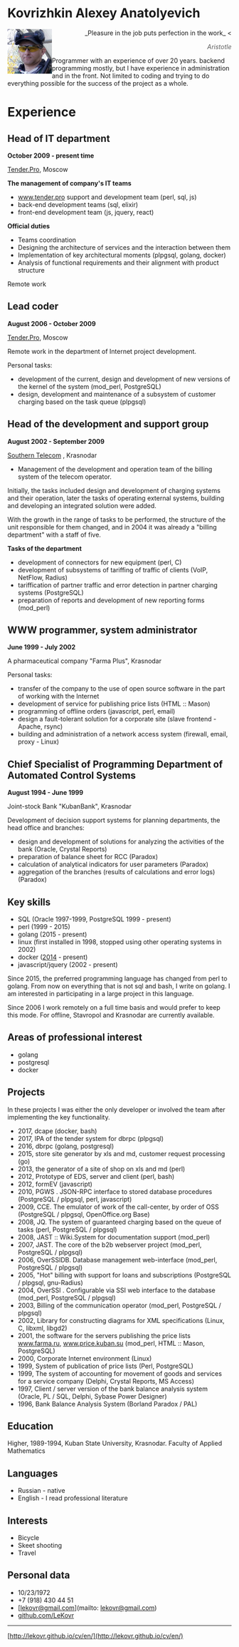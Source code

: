 # Kovrizhkin Alexey Anatolyevich
<img align="left" width="100" height="100" src="/static/img/ak100.png">

<div dir="rtl" markdown="1">
> _Pleasure in the job puts perfection in the work_

> _Aristotle_
</div>
Programmer with an experience of over 20 years. backend programming mostly, but I have experience in administration and in the front. Not limited to coding and trying to do everything possible for the success of the project as a whole.

# Experience 

## Head of IT department 

**October 2009 - present time**

[Tender.Pro](//www.tender.pro), Moscow

**The management of company's IT teams**

* www.tender.pro support and development team (perl, sql, js)
* back-end development teams (sql, elixir)
* front-end development team (js, jquery, react)

**Official duties**

* Teams coordination
* Designing the architecture of services and the interaction between them
* Implementation of key architectural moments (plpgsql, golang, docker)
* Analysis of functional requirements and their alignment with product structure

Remote work

## Lead coder 

**August 2006 - October 2009**

[Tender.Pro](//www.tender.pro), Moscow

Remote work in the department of Internet project development.

Personal tasks:

* development of the current, design and development of new versions of the kernel of the system (mod_perl, PostgreSQL)
* design, development and maintenance of a subsystem of customer charging based on the task queue (plpgsql)

## Head of the development and support group 

**August 2002 - September 2009**

[Southern Telecom](//www.ugtel.ru) , Krasnodar

* Management of the development and operation team of the billing system of the telecom operator.

Initially, the tasks included design and development of charging systems and their operation, later the tasks of operating external systems, building and developing an integrated solution were added.

With the growth in the range of tasks to be performed, the structure of the unit responsible for them changed, and in 2004 it was already a "billing department" with a staff of five.

**Tasks of the department**

* development of connectors for new equipment (perl, C)
* development of subsystems of tariffing of traffic of clients (VoIP, NetFlow, Radius)
* tariffication of partner traffic and error detection in partner charging systems (PostgreSQL)
* preparation of reports and development of new reporting forms (mod_perl)

## WWW programmer, system administrator 

**June 1999 - July 2002**

A pharmaceutical company "Farma Plus", Krasnodar

Personal tasks:

* transfer of the company to the use of open source software in the part of working with the Internet
* development of service for publishing price lists (HTML :: Mason)
* programming of offline orders (javascript, perl, email)
* design a fault-tolerant solution for a corporate site (slave frontend - Apache, rsync)
* building and administration of a network access system (firewall, email, proxy - Linux)

## Chief Specialist of Programming Department of Automated Control Systems 

**August 1994 - June 1999**

Joint-stock Bank "KubanBank", Krasnodar

Development of decision support systems for planning departments, the head office and branches:

* design and development of solutions for analyzing the activities of the bank (Oracle, Crystal Reports)
* preparation of balance sheet for RCC (Paradox)
* calculation of analytical indicators for user parameters (Paradox)
* aggregation of the branches (results of calculations and error logs) (Paradox)

## Key skills 

* SQL (Oracle 1997-1999, PostgreSQL 1999 - present)
* perl (1999 - 2015)
* golang (2015 - present)
* linux (first installed in 1998, stopped using other operating systems in 2002)
* docker ([2014](https://github.com/LeKovr/consup/commit/0decc256f3ae5c6ae057c398105f0e1ec20dc591) - present)
* javascript/jquery (2002 - present)

Since 2015, the preferred programming language has changed from perl to golang. From now on everything that is not sql and bash, I write on golang. I am interested in participating in a large project in this language.

Since 2006 I work remotely on a full time basis and would prefer to keep this mode. For offline, Stavropol and Krasnodar are currently available.

## Areas of professional interest

* golang
* postgresql
* docker

## Projects

In these projects I was either the only developer or involved the team after implementing the key functionality.

* 2017, dcape (docker, bash)
* 2017, IPA of the tender system for dbrpc (plpgsql)
* 2016, dbrpc (golang, postgresql)
* 2015, store site generator by xls and md, customer request processing (go)
* 2013, the generator of a site of shop on xls and md (perl)
* 2012, Prototype of EDS, server and client (perl, bash)
* 2012, formEV (javascript)
* 2010, PGWS . JSON-RPC interface to stored database procedures (PostgreSQL / plpgsql, perl, javascript)
* 2009, CCE. The emulator of work of the call-center, by order of OSS (PostgreSQL / plpgsql, OpenOffice.org Base)
* 2008, JQ. The system of guaranteed charging based on the queue of tasks (perl, PostgreSQL / plpgsql)
* 2008, JAST :: Wiki.System for documentation support (mod_perl)
* 2007, JAST. The core of the b2b webserver project (mod_perl, PostgreSQL / plpgsql)
* 2006, OverSSIDB. Database management web-interface (mod_perl, PostgreSQL / plpgsql)
* 2005, "Hot" billing with support for loans and subscriptions (PostgreSQL / plpgsql, gnu-Radius)
* 2004, OverSSI . Configurable via SSI web interface to the database (mod_perl, PostgreSQL / plpgsql)
* 2003, Billing of the communication operator (mod_perl, PostgreSQL / plpgsql)
* 2002, Library for constructing diagrams for XML specifications (Linux, C, libxml, libgd2)
* 2001, the software for the servers publishing the price lists www.farma.ru, www.price.kuban.su (mod_perl, HTML :: Mason, PostgreSQL)
* 2000, Corporate Internet environment (Linux)
* 1999, System of publication of price lists (Perl, PostgreSQL)
* 1999, The system of accounting for movement of goods and services for a service company (Delphi, Crystal Reports, MS Access)
* 1997, Client / server version of the bank balance analysis system (Oracle, PL / SQL, Delphi, Sybase Power Designer)
* 1996, Bank Balance Analysis System (Borland Paradox / PAL)

## Education 

Higher, 1989-1994, Kuban State University, Krasnodar. Faculty of Applied Mathematics

## Languages 

* Russian - native
* English - I read professional literature

## Interests

* Bicycle
* Skeet shooting
* Travel

## Personal data 

* 10/23/1972
* +7 (918) 430 44 51
* [lekovr@gmail.com](mailto: lekovr@gmail.com)
* [github.com/LeKovr](https://github.com/LeKovr)

---

[http://lekovr.github.io/cv/en/](http://lekovr.github.io/cv/en/)
